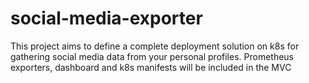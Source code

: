 # social-media-exporter
This project aims to define a complete deployment solution on k8s for gathering social media data from your personal profiles. Prometheus exporters, dashboard and k8s manifests will be included in the MVC
